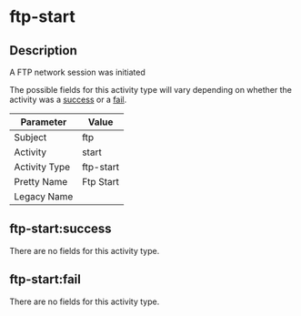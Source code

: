 ftp-start
=========

Description
-----------
A FTP network session was initiated

The possible fields for this activity type will vary depending on whether the activity was a [success](#ftp-startsuccess) or a [fail](#ftp-startfail).

| Parameter     | Value     |
| ------------- | --------- |
| Subject       | ftp       |
| Activity      | start     |
| Activity Type | ftp-start |
| Pretty Name   | Ftp Start |
| Legacy Name   |           |

ftp-start:success
-----------------

There are no fields for this activity type.


ftp-start:fail
--------------

There are no fields for this activity type.

